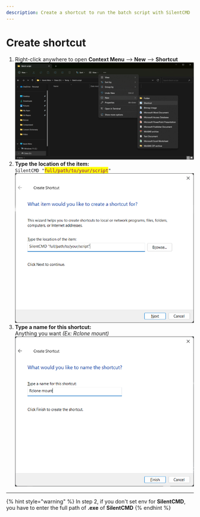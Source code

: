 ```yaml
---
description: Create a shortcut to run the batch script with SilentCMD
---
```


# Create shortcut

1. Right-click anywhere to open **Context Menu** --> **New** --> **Shortcut**\
   ![](<../../.gitbook/assets/Create a shortcut 1.png>)
2. **Type the location of the item:** \
   `SilentCMD "`<mark style="color:purple;">`full/path/to/your/script`</mark>`"`\
   ![](<../../.gitbook/assets/Create a shortcut 2 enter script path.png>)
3. **Type a name for this shortcut:**\
   Anything you want _(Ex: Rclone mount)_\
   ![](<../../.gitbook/assets/Create a shortcut 3 Name the shortcut.png>)

***

{% hint style="warning" %}
In step 2, if you don't set env for **SilentCMD**, you have to enter the full path of **.exe** of **SilentCMD**
{% endhint %}
